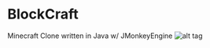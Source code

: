 # BlockCraft
Minecraft Clone written in Java w/ JMonkeyEngine
![alt tag](http://i.imgur.com/ck7yvIV.jpg)

